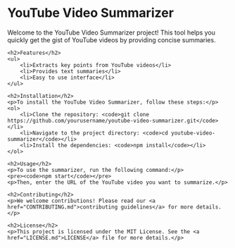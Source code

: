 <!DOCTYPE html>
<html lang="en">
<head>
    <meta charset="UTF-8">
    <meta name="viewport" content="width=device-width, initial-scale=1.0">
    <title>YouTube Video Summarizer</title>
</head>
<body>
    <h1>YouTube Video Summarizer</h1>
    <p>Welcome to the YouTube Video Summarizer project! This tool helps you quickly get the gist of YouTube videos by providing concise summaries.</p>
    
    <h2>Features</h2>
    <ul>
        <li>Extracts key points from YouTube videos</li>
        <li>Provides text summaries</li>
        <li>Easy to use interface</li>
    </ul>
    
    <h2>Installation</h2>
    <p>To install the YouTube Video Summarizer, follow these steps:</p>
    <ol>
        <li>Clone the repository: <code>git clone https://github.com/yourusername/youtube-video-summarizer.git</code></li>
        <li>Navigate to the project directory: <code>cd youtube-video-summarizer</code></li>
        <li>Install the dependencies: <code>npm install</code></li>
    </ol>
    
    <h2>Usage</h2>
    <p>To use the summarizer, run the following command:</p>
    <pre><code>npm start</code></pre>
    <p>Then, enter the URL of the YouTube video you want to summarize.</p>
    
    <h2>Contributing</h2>
    <p>We welcome contributions! Please read our <a href="CONTRIBUTING.md">contributing guidelines</a> for more details.</p>
    
    <h2>License</h2>
    <p>This project is licensed under the MIT License. See the <a href="LICENSE.md">LICENSE</a> file for more details.</p>
</body>
</html>